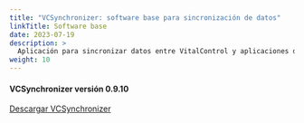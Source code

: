 ```yaml
---
title: "VCSynchronizer: software base para sincronización de datos"
linkTitle: Software base
date: 2023-07-19
description: >
  Aplicación para sincronizar datos entre VitalControl y aplicaciones de terceros.
weight: 10
---
```

#### VCSynchronizer versión 0.9.10

<a href="/download/SetupVitalControlSynchronizer.exe" role="button" class="btn btn-primary btn-lg">Descargar VCSynchronizer</a>
